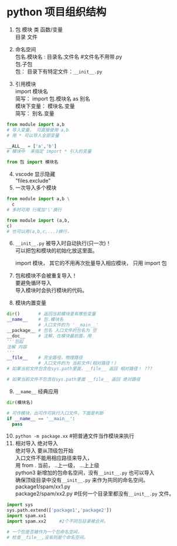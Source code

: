 # python 项目组织结构

1.  包 模块 类 函数/变量  
    目录 文件
2.  命名空间  
    包名.模块名 : 目录名.文件名 #文件名不用带.py  
    包.子包  
    包： 目录下有特定文件：`__init__.py`

3.  引用模块  
    import 模块名  
    简写： import 包.模块名 as 别名  
    模块下变量： 模块名.变量  
    简写： 别名.变量

```python
from module import a,b
# 导入变量， 可直接使用 a,b
# 用 * 可以导入全部变量

__ALL__ = ['a','b']
# 模块中  来指定 import * 引入的变量

from 包 import 模块名
```

4.  vscode 显示隐藏  
    "files.exclude"
5.  一次导入多个模块

```python
from module import a,b \
  c
# 多时可用 行尾加'\'换行

from module import (a,b,
c)
# 也可以用(a,b,c,...)换行，
```

6.  `__init__.py` 被导入时自动执行(只一次)！  
    可以把包和模块的初始化放这里面。

    import 模块， 其它的不用再次批量导入相应模块， 只用 import 包

7.  包和模块不会被重复导入！  
    要避免循环导入  
    导入模块时会执行模块的代码。

8.  模块内置变量

```python
dir()       # 返回当前模块里有哪些变量
__name__    # 包.模块名
            # 入口文件的为 '__main__'
__package__ # 包名 入口文件的包名为 空
__doc__     # 注解，在模块最前面，用
'''包起
注解 内容
'''
__file__    # 完全路径，物理路径
            # 入口文件的为 当前文件(相对路径！)
# 如果当前文件包含在sys.path里面，__file__ 返回 相对路径！ ???

# 如果当前文件不包含在sys.path里面 __file__ 返回 绝对路径
```

9.  `__name__` 经典应用

```python
dir(模块名)

# 可作模块，出可作可执行入口文件，下面是判断
if __name__ == '__main__':
  pass


```

10. `python -m package.xx` #把普通文件当作模块来执行
11. 相对导入 绝对导入  
    绝对导入 要从顶级包开始  
    入口文件不能用相应路径来导入，  
    用 from
    . 当前， ..上一级， ...上上级  
    python3 新增加的包命名空间，没有`__init__.py` 也可以导入  
    确保顶级目录中没有`__init__.py` 来作为共同的命名空间。  
    package1/spam/xx1.py  
    package2/spam/xx2.py #任何一个目录里都没有`__init__.py` 文件。

```python
import sys
sys.path.extend(['package1','package2'])
import spam.xx1
import spam.xx2     #2个不同包目录被合并。

# 一个包是否被作为一个包命名空间，
# 检查__file__,没有则是个命名空间。
```
